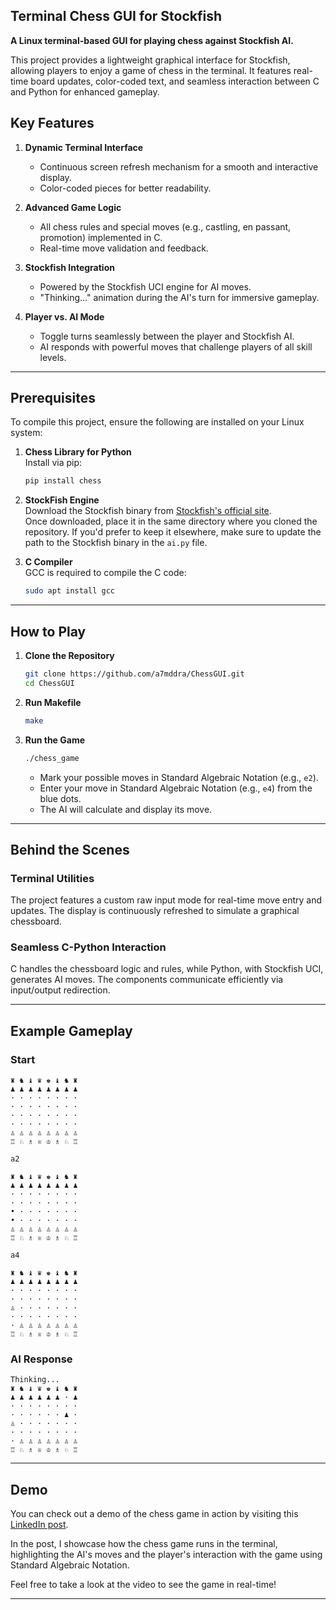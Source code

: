 ## Terminal Chess GUI for Stockfish

**A Linux terminal-based GUI for playing chess against Stockfish AI.**

This project provides a lightweight graphical interface for Stockfish, allowing players to enjoy a game of chess in the terminal.
It features real-time board updates, color-coded text, and seamless interaction between C and Python for enhanced gameplay.



## **Key Features**

1. **Dynamic Terminal Interface**  
   - Continuous screen refresh mechanism for a smooth and interactive display.
   - Color-coded pieces for better readability.

2. **Advanced Game Logic**  
   - All chess rules and special moves (e.g., castling, en passant, promotion) implemented in C.  
   - Real-time move validation and feedback.

3. **Stockfish Integration**  
   - Powered by the Stockfish UCI engine for AI moves.  
   - "Thinking..." animation during the AI's turn for immersive gameplay.

4. **Player vs. AI Mode**  
   - Toggle turns seamlessly between the player and Stockfish AI.  
   - AI responds with powerful moves that challenge players of all skill levels.

---

## **Prerequisites**

To compile this project, ensure the following are installed on your Linux system:

1. **Chess Library for Python**  
   Install via pip:  
   ```bash
   pip install chess
   ```

2. **StockFish Engine**  
   Download the Stockfish binary from [Stockfish's official site](https://stockfishchess.org/download/).  
   Once downloaded, place it in the same directory where you cloned the repository. If you'd prefer to keep it elsewhere, make sure to update the path to the Stockfish binary in the `ai.py` file.


3. **C Compiler**  
   GCC is required to compile the C code:  
   ```bash
   sudo apt install gcc
   ```

---

## **How to Play**

1. **Clone the Repository**
   ```bash
   git clone https://github.com/a7mddra/ChessGUI.git
   cd ChessGUI
   ```

2. **Run Makefile**
   ```bash
   make
   ```

3. **Run the Game**
   ```bash
   ./chess_game
   ```

   - Mark your possible moves in Standard Algebraic Notation (e.g., `e2`).
   - Enter your move in Standard Algebraic Notation (e.g., `e4`) from the blue dots.
   - The AI will calculate and display its move.

---

## **Behind the Scenes**

### **Terminal Utilities**
The project features a custom raw input mode for real-time move entry and updates. The display is continuously refreshed to simulate a graphical chessboard.

### **Seamless C-Python Interaction**
C handles the chessboard logic and rules, while Python, with Stockfish UCI, generates AI moves. The components communicate efficiently via input/output redirection.

---

## **Example Gameplay**

### **Start**
```
♜ ♞ ♝ ♛ ♚ ♝ ♞ ♜ 
♟ ♟ ♟ ♟ ♟ ♟ ♟ ♟ 
· · · · · · · · 
· · · · · · · · 
· · · · · · · · 
· · · · · · · · 
♙ ♙ ♙ ♙ ♙ ♙ ♙ ♙ 
♖ ♘ ♗ ♕ ♔ ♗ ♘ ♖ 

a2

♜ ♞ ♝ ♛ ♚ ♝ ♞ ♜ 
♟ ♟ ♟ ♟ ♟ ♟ ♟ ♟ 
· · · · · · · · 
· · · · · · · · 
• · · · · · · · 
• · · · · · · · 
♙ ♙ ♙ ♙ ♙ ♙ ♙ ♙ 
♖ ♘ ♗ ♕ ♔ ♗ ♘ ♖ 

a4

♜ ♞ ♝ ♛ ♚ ♝ ♞ ♜ 
♟ ♟ ♟ ♟ ♟ ♟ ♟ ♟ 
· · · · · · · · 
· · · · · · · · 
♙ · · · · · · · 
· · · · · · · · 
· ♙ ♙ ♙ ♙ ♙ ♙ ♙ 
♖ ♘ ♗ ♕ ♔ ♗ ♘ ♖ 
```

### **AI Response**
```
Thinking...
♜ ♞ ♝ ♛ ♚ ♝ ♞ ♜ 
♟ ♟ ♟ ♟ ♟ ♟ · ♟ 
· · · · · · · · 
· · · · · · ♟ · 
♙ · · · · · · · 
· · · · · · · · 
· ♙ ♙ ♙ ♙ ♙ ♙ ♙ 
♖ ♘ ♗ ♕ ♔ ♗ ♘ ♖ 
```

---

## **Demo**

You can check out a demo of the chess game in action by visiting this [LinkedIn post](https://www.linkedin.com/posts/a7mddra_i-made-chess-in-terminal-using-c-hundreds-activity-7270785844255342592-MBoo?utm_source=share&utm_medium=member_desktop).

In the post, I showcase how the chess game runs in the terminal, highlighting the AI's moves and the player's interaction with the game using Standard Algebraic Notation.

Feel free to take a look at the video to see the game in real-time!

---
